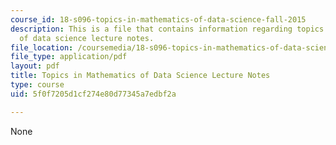 ```yaml
---
course_id: 18-s096-topics-in-mathematics-of-data-science-fall-2015
description: This is a file that contains information regarding topics in mathematics
  of data science lecture notes.
file_location: /coursemedia/18-s096-topics-in-mathematics-of-data-science-fall-2015/5f0f7205d1cf274e80d77345a7edbf2a_MIT18_S096F15_TenLec.pdf
file_type: application/pdf
layout: pdf
title: Topics in Mathematics of Data Science Lecture Notes
type: course
uid: 5f0f7205d1cf274e80d77345a7edbf2a

---
```

None